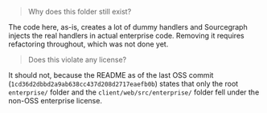 > Why does this folder still exist?

The code here, as-is, creates a lot of dummy handlers and Sourcegraph injects the real handlers in
actual enterprise code. Removing it requires refactoring throughout, which was not  done yet.

> Does this violate any license?

It should not, because the README as of the last OSS commit
(`1cd36d2dbbd2a9ab638cc437d208d2717eaefb0b`) states that only the root `enterprise/` folder and the
`client/web/src/enterprise/` folder fell under the non-OSS enterprise license.
